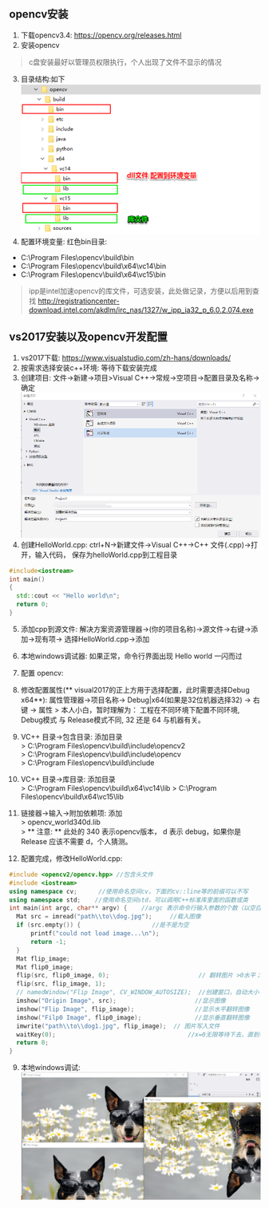 opencv安装
----
1. 下载opencv3.4: <https://opencv.org/releases.html>
2. 安装opencv
  > c盘安装最好以管理员权限执行，个人出现了文件不显示的情况
3. 目录结构:如下 ![目录结构](ScreenClip.png)
4. 配置环境变量: 红色bin目录:
  - C:\Program Files\opencv\build\bin
  - C:\Program Files\opencv\build\x64\vc14\bin
  - C:\Program Files\opencv\build\x64\vc15\bin

> ipp是intel加速opencv的库文件，可选安装，此处做记录，方便以后用到查找 http://registrationcenter-download.intel.com/akdlm/irc_nas/1327/w_ipp_ia32_p_6.0.2.074.exe


vs2017安装以及opencv开发配置
----
1. vs2017下载: <https://www.visualstudio.com/zh-hans/downloads/>
2. 按需求选择安装c++环境: 等待下载安装完成
3. 创建项目: 文件->新建->项目>Visual C++->常规->空项目->配置目录及名称->确定
  ![创建项目](ScreenClip1.png)
4. 创建HelloWorld.cpp: ctrl+N->新建文件->Visual C++->C++ 文件(.cpp)->打开，输入代码， 保存为helloWorld.cpp到工程目录
  ``` c++
  #include<iostream>  
  int main()
  {
  	std::cout << "Hello world\n";
  	return 0;
  }
  ```
5. 添加cpp到源文件: 解决方案资源管理器->(你的项目名称)->源文件->右键->添加->现有项-> 选择HelloWorld.cpp->添加
6. 本地windows调试器: 如果正常，命令行界面出现 Hello world 一闪而过
7. 配置 opencv:
  1. 修改配置属性(** visual2017的正上方用于选择配置，此时需要选择Debug x64**): 属性管理器->项目名称-> Debug|x64(如果是32位机器选择32) -> 右键 -> 属性
    > 本人小白，暂时理解为： 工程在不同环境下配置不同环境, Debug模式 与 Release模式不同, 32 还是 64 与机器有关。

  2. VC++ 目录->包含目录: 添加目录  
    > C:\Program Files\opencv\build\include\opencv2  
    > C:\Program Files\opencv\build\include\opencv  
    > C:\Program Files\opencv\build\include

  3. VC++ 目录->库目录: 添加目录  
    > C:\Program Files\opencv\build\x64\vc14\lib
    > C:\Program Files\opencv\build\x64\vc15\lib

  4. 链接器->输入->附加依赖项: 添加  
    > opencv_world340d.lib  
    > ** 注意: ** 此处的 340 表示opencv版本， d 表示 debug，如果你是Release 应该不需要 d，个人猜测。

8. 配置完成，修改HelloWorld.cpp:
  ``` c++
  #include <opencv2/opencv.hpp> //包含头文件
  #include <iostream>    
  using namespace cv;      //使用命名空间cv，下面的cv::line等的前缀可以不写
  using namespace std;    //使用命名空间std，可以调用C++标准库里面的函数或类
  int main(int argc, char** argv) {    //argc 表示命令行输入参数的个数（以空白符分隔），argv中存储了所有的命令行参数
  	Mat src = imread("path\\to\\dog.jpg");     //载入图像
  	if (src.empty()) {                    //是不是为空
  		printf("could not load image...\n");
  		return -1;
  	}
  	Mat flip_image;
  	Mat flip0_image;
  	flip(src, flip0_image, 0);                         // 翻转图片 >0水平；==0垂直
  	flip(src, flip_image, 1);
  	// namedWindow("Flip Image", CV_WINDOW_AUTOSIZE);  //创建窗口，自动大小
  	imshow("Origin Image", src);                      //显示图像
  	imshow("Flip Image", flip_image);                 //显示水平翻转图像
  	imshow("Filp0 Image", flip0_image);               //显示垂直翻转图像
  	imwrite("path\\to\\dog1.jpg", flip_image);  // 图片写入文件
  	waitKey(0);                                     //x=0无限等待下去，直到有按键按下
  	return 0;
  }
  ```
9. 本地windows调试: ![狗图像显示](ScreenClip2.png)

